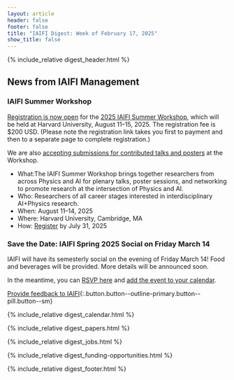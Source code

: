 ```yaml
---
layout: article
header: false
footer: false
title: "IAIFI Digest: Week of February 17, 2025"
show_title: false
--- 
```


{% include_relative digest_header.html %}

## News from IAIFI Management

### IAIFI Summer Workshop

[Registration is now open](https://buy.stripe.com/fZe9Ci53xfX90eceVb) for the [2025 IAIFI Summer Workshop](https://iaifi.org/summer-workshop), which will be held at Harvard University, August 11–15, 2025. The registration fee is $200 USD. (Please note the registration link takes you first to payment and then to a separate page to complete registration.)

We are also [accepting submissions for contributed talks and posters](https://app.smartsheet.com/b/form/dcec880db8f149ef84792b4d34b7fd7d) at the Workshop.

- What:The IAIFI Summer Workshop brings together researchers from across Physics and AI for plenary talks, poster sessions, and networking to promote research at the intersection of Physics and AI.
- Who: Researchers of all career stages interested in interdisciplinary AI+Physics research.
- When: August 11–14, 2025
- Where: Harvard University, Cambridge, MA
- How: [Register](https://buy.stripe.com/fZe9Ci53xfX90eceVb) by July 31, 2025 

### Save the Date: IAIFI Spring 2025 Social on Friday March 14

IAIFI will have its semesterly social on the evening of Friday March 14! Food and beverages will be provided. More details will be announced soon.

In the meantime, you can [RSVP here](https://app.smartsheet.com/b/form/0f9551fa24ee4336851a7e88709a25e5) and [add the event to your calendar](https://calendar.google.com/calendar/event?action=TEMPLATE&tmeid=MGFsdWVjam0yNGc0aDEwYmY0bnV0Nmk4dGtfMjAyNTAzMTRUMTkwMDAwWiBwNzFva3JscDFlYm9rMWkyN21zaDNmb2R1OEBn&tmsrc=p71okrlp1ebok1i27msh3fodu8%40group.calendar.google.com).

[Provide feedback to IAIFI](https://forms.gle/hk2mrqjaLY8nCZrE6){:.button.button--outline-primary.button--pill.button--sm}

{% include_relative digest_calendar.html %}

{% include_relative digest_papers.html %}
 
{% include_relative digest_jobs.html %}

{% include_relative digest_funding-opportunities.html %}

{% include_relative digest_footer.html %}
